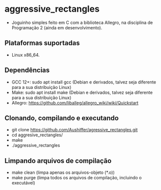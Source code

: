 # aggressive_rectangles
- Joguinho simples feito em C com a biblioteca Allegro, na disciplina de Programação 2 (ainda em desenvolvimento).

## Plataformas suportadas
- Linux x86_64.

## Dependências
- GCC 12+: sudo apt install gcc (Debian e derivados, talvez seja diferente para a sua distribuição Linux)
- Make: sudo apt install make (Debian e derivados, talvez seja diferente para a sua distribuição Linux)
- Allegro: https://github.com/liballeg/allegro_wiki/wiki/Quickstart

## Clonando, compilando e executando
- git clone https://github.com/Aushiffer/agressive_rectangles.git
- cd aggresive_rectangles/
- make
- ./aggressive_rectangles

## Limpando arquivos de compilação
- make clean (limpa apenas os arquivos-objeto (*.o))
- make purge (limpa todos os arquivos de compilação, incluindo o executável)